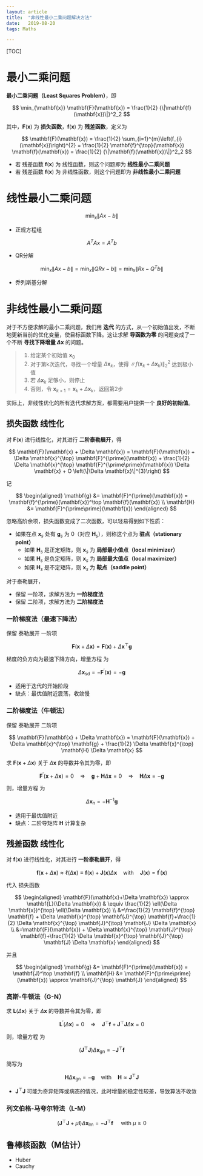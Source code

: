 ```yaml
---
layout: article
title:  "非线性最小二乘问题解决方法"
date:   2019-08-20
tags: Maths

---
```


[TOC]

# 最小二乘问题

**最小二乘问题（Least Squares Problem）**，即

$$
\min_{\mathbf{x}} \mathbf{F}(\mathbf{x}) = \frac{1}{2} {\|\mathbf{f}(\mathbf{x})\|}^2_2
$$

 其中，$\mathbf{F}(\mathbf{x})$ 为 **损失函数**，$\mathbf{f}(\mathbf{x})$ 为 **残差函数**，定义为

$$
\mathbf{F}(\mathbf{x})
= \frac{1}{2} \sum_{i=1}^{m}\left(f_{i}(\mathbf{x})\right)^{2}
= \frac{1}{2} \mathbf{f}^{\top}(\mathbf{x}) \mathbf{f}(\mathbf{x})
= \frac{1}{2} {\|\mathbf{f}(\mathbf{x})\|}^2_2
$$


* 若 残差函数 $\mathbf{f}(\mathbf{x})$ 为 线性函数，则这个问题即为 **线性最小二乘问题**
* 若 残差函数 $\mathbf{f}(\mathbf{x})$ 为 非线性函数，则这个问题即为 **非线性最小二乘问题**

# 线性最小二乘问题

$$
\min_{x} \|Ax-b\|
$$

* 正规方程组

$$
A^TA x = A^T b
$$

* QR分解

$$
\min_{x} \|Ax-b\| = \min_{x} \|QRx-b\| = \min_{x} \|Rx - Q^T b\|
$$

* 乔列斯基分解

# 非线性最小二乘问题

对于不方便求解的最小二乘问题，我们用 **迭代** 的方式，从一个初始值出发，不断地更新当前的优化变量，使目标函数下降。这让求解 **导函数为零** 的问题变成了一个不断 **寻找下降增量 $\Delta \mathbf{x}$** 的问题。

> 1. 给定某个初始值 $\mathbf{x}_0$
> 2. 对于第k次迭代，寻找一个增量 $\Delta \mathbf{x}_k$，使得 ${\|f(\mathbf{x}_k + \Delta \mathbf{x}_k)\|}_2^2$ 达到极小值
> 3. 若 $\Delta \mathbf{x}_k$ 足够小，则停止
> 4. 否则，令 $\mathbf{x}_{k+1} = \mathbf{x}_k + \Delta \mathbf{x}_k$，返回第2步

实际上，非线性优化的所有迭代求解方案，都需要用户提供一个 **良好的初始值**。

## 损失函数 线性化

对 $\mathbf{F}(\mathbf{x})$ 进行线性化，对其进行 **二阶泰勒展开**，得

$$
\mathbf{F}(\mathbf{x} + \Delta \mathbf{x})
= \mathbf{F}(\mathbf{x}) + \Delta \mathbf{x}^{\top} \mathbf{F}^{\prime}(\mathbf{x}) + \frac{1}{2} \Delta \mathbf{x}^{\top} \mathbf{F}^{\prime\prime}(\mathbf{x}) \Delta \mathbf{x} + O \left(\|\Delta \mathbf{x}\|^{3}\right)
$$

记

$$
\begin{aligned}
\mathbf{g} &= \mathbf{F}^{\prime}(\mathbf{x})
= \mathbf{f}^{\prime}(\mathbf{x})^\top \mathbf{f}(\mathbf{x}) \\
\mathbf{H} &= \mathbf{F}^{\prime\prime}(\mathbf{x})
\end{aligned}
$$

忽略高阶余项，损失函数变成了二次函数，可以轻易得到如下性质：

* 如果在点 $\mathbf{x}_s$ 处有 $\mathbf{g}_s$ 为 0（对应 $\mathbf{H}_s$），则称这个点为 **驻点（stationary point）**
  - 如果 $\mathbf{H}_s$ 是正定矩阵，则 $\mathbf{x}_s$ 为 **局部最小值点（local minimizer）**
  - 如果 $\mathbf{H}_s$ 是负定矩阵，则 $\mathbf{x}_s$ 为 **局部最大值点（local maximizer）**
  - 如果 $\mathbf{H}_s$ 是不定矩阵，则 $\mathbf{x}_s$ 为 **鞍点（saddle point）**

对于泰勒展开，

* 保留 一阶项，求解方法为 **一阶梯度法**
* 保留 二阶项，求解方法为 **二阶梯度法**

### 一阶梯度法（最速下降法）

保留 泰勒展开 一阶项

$$
\mathbf{F}(\mathbf{x} + \Delta \mathbf{x})
= \mathbf{F}(\mathbf{x}) + \Delta \mathbf{x}^{\top} \mathbf{g}
$$

梯度的负方向为最速下降方向，增量方程 为

$$
\Delta \mathbf{x}_{\mathrm{sd}} = - \mathbf{F}^{\prime}(\mathbf{x}) = - \mathbf{g}
$$

* 适用于迭代的开始阶段
* 缺点：最优值附近震荡，收敛慢

### 二阶梯度法（牛顿法）

保留 泰勒展开 二阶项

$$
\mathbf{F}(\mathbf{x} + \Delta \mathbf{x})
= \mathbf{F}(\mathbf{x}) + \Delta \mathbf{x}^{\top} \mathbf{g} + \frac{1}{2} \Delta \mathbf{x}^{\top} \mathbf{H} \Delta \mathbf{x}
$$

求 $\mathbf{F}(\mathbf{x} + \Delta \mathbf{x})$ 关于 $\Delta \mathbf{x}$ 的导数并令其为零，即

$$
\mathbf{F}^{\prime}(\mathbf{x} + \Delta \mathbf{x}) = 0
\quad \Longrightarrow \quad
\mathbf{g} + \mathbf{H} \Delta \mathbf{x} = 0
\quad \Longrightarrow \quad
\mathbf{H} \Delta \mathbf{x} = - \mathbf{g}
$$

则，增量方程 为

$$
\Delta \mathbf{x}_{\mathrm{n}} = -\mathbf{H}^{-1} \mathbf{g}
$$

* 适用于最优值附近
* 缺点：二阶导矩阵 $\mathbf{H}$ 计算复杂

## 残差函数 线性化

对 $\mathbf{f}(\mathbf{x})$ 进行线性化，对其进行 **一阶泰勒展开**，得

$$
\mathbf{f}(\mathbf{x}+\Delta \mathbf{x})
\approx \ell(\Delta \mathbf{x})
\equiv \mathbf{f}(\mathbf{x}) + \mathbf{J}(\mathbf{x}) \Delta \mathbf{x}
\quad \text{with} \quad
\mathbf{J}(\mathbf{x}) = \mathbf{f}^{\prime}(\mathbf{x})
$$

代入 损失函数

$$
\begin{aligned}
\mathbf{F}(\mathbf{x}+\Delta \mathbf{x})
\approx \mathbf{L}(\Delta \mathbf{x})
& \equiv \frac{1}{2} \ell(\Delta \mathbf{x})^{\top} \ell(\Delta \mathbf{x}) \\
&=\frac{1}{2} \mathbf{f}^{\top} \mathbf{f} + \Delta \mathbf{x}^{\top} \mathbf{J}^{\top} \mathbf{f}+\frac{1}{2} \Delta \mathbf{x}^{\top} \mathbf{J}^{\top} \mathbf{J} \Delta \mathbf{x} \\
&=\mathbf{F}(\mathbf{x}) + \Delta \mathbf{x}^{\top} \mathbf{J}^{\top} \mathbf{f}+\frac{1}{2} \Delta \mathbf{x}^{\top} \mathbf{J}^{\top} \mathbf{J} \Delta \mathbf{x}
\end{aligned}
$$

并且

$$
\begin{aligned}
\mathbf{g}
&= \mathbf{F}^{\prime}(\mathbf{x})
= \mathbf{J}^\top \mathbf{f} \\
\mathbf{H} &= \mathbf{F}^{\prime\prime}(\mathbf{x}) \approx \mathbf{J}^{\top} \mathbf{J}
\end{aligned}
$$

### 高斯-牛顿法（G-N）

求 $\mathbf{L}(\Delta \mathbf{x})$ 关于 $\Delta \mathbf{x}$ 的导数并令其为零，即

$$
\mathbf{L}^{\prime}(\Delta \mathbf{x}) = 0
\quad \Longrightarrow \quad
\mathbf{J}^{\top} \mathbf{f} + \mathbf{J}^{\top} \mathbf{J} \Delta \mathbf{x} = 0
$$

则，增量方程 为

$$
\left(\mathbf{J}^{\top} \mathbf{J}\right) \Delta \mathbf{x}_{\mathrm{gn}}=-\mathbf{J}^{\top} \mathbf{f}
$$

简写为

$$
\mathbf{H} \Delta \mathbf{x}_{\mathrm{gn}} = -\mathbf{g} \quad \text{with} \quad
\mathbf{H} \approx \mathbf{J}^{\top} \mathbf{J}
$$

* $\mathbf{J}^{\top} \mathbf{J}$ 可能为奇异矩阵或病态的情况，此时增量的稳定性较差，导致算法不收敛

### 列文伯格-马夸尔特法（L-M）

$$
\left(\mathbf{J}^{\top} \mathbf{J}+\mu \mathbf{I}\right) \Delta \mathbf{x}_{\operatorname{lm}}=-\mathbf{J}^{\top} \mathbf{f} \quad \text { with } \mu \geq 0
$$

## 鲁棒核函数（M估计）

* Huber
* Cauchy
